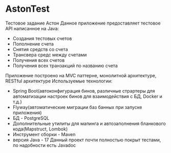# AstonTest
Тестовое задание Астон
Данное приложение предоставляет тестовое API написанное на Java: 
* Cоздания тестовых счетов 
* Пополнение счета
* Снятия средств со счета
* Трансвера средс между счетами
* Получения всех счетов
* Получения всех транзакций по названию счета

Приложение построено на MVC паттерне, монолитной архитектуре, RESTful архитектуре 
Используемые технологии:
* Spring Boot(автоконфигурация бинов, различные страртеры для автоматизации настроек бинов для взаимодействия с БД, Docker и т.д.)
* Flyway(автоматические миграции баз банных при запуске приложения)
* БД - PostgreSQL
* Дополнительные утилиты для мапинга и автозаполнения бланкового кода(Mapstruct, Lombok)
* Инструмент сборки - Maven
* версия Java - 17
Данный проект почти полностью покрыт тестами, по надобности есть Javadoc
